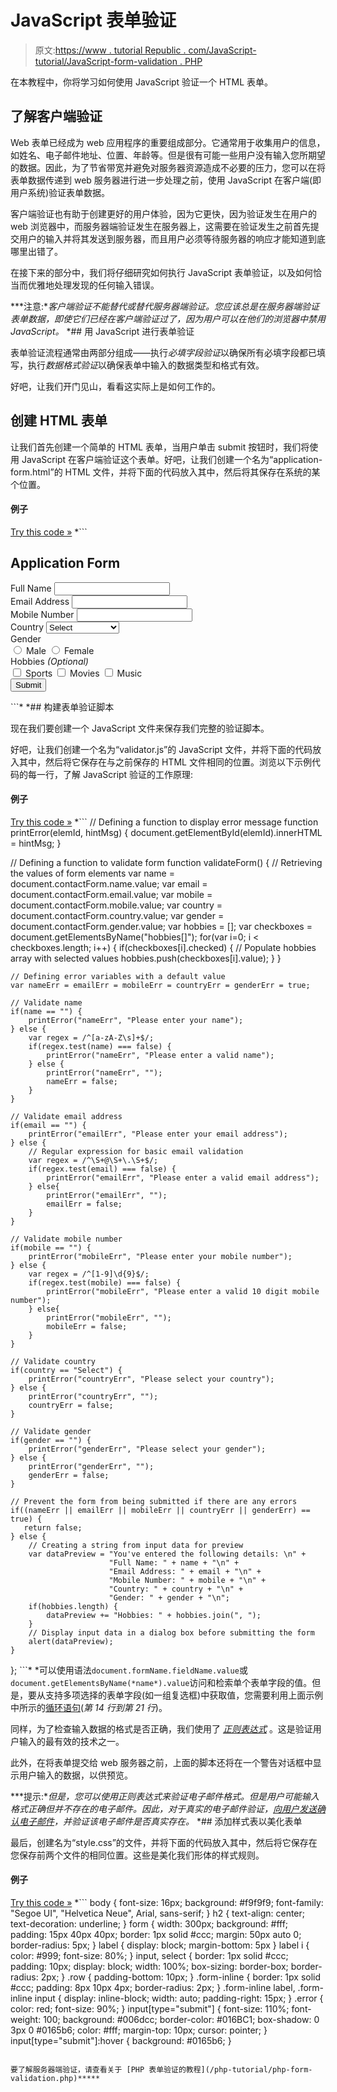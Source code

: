 # JavaScript 表单验证

> 原文:[https://www . tutorial Republic . com/JavaScript-tutorial/JavaScript-form-validation . PHP](https://www.tutorialrepublic.com/javascript-tutorial/javascript-form-validation.php)

在本教程中，你将学习如何使用 JavaScript 验证一个 HTML 表单。

## 了解客户端验证

Web 表单已经成为 web 应用程序的重要组成部分。它通常用于收集用户的信息，如姓名、电子邮件地址、位置、年龄等。但是很有可能一些用户没有输入您所期望的数据。因此，为了节省带宽并避免对服务器资源造成不必要的压力，您可以在将表单数据传递到 web 服务器进行进一步处理之前，使用 JavaScript 在客户端(即用户系统)验证表单数据。

客户端验证也有助于创建更好的用户体验，因为它更快，因为验证发生在用户的 web 浏览器中，而服务器端验证发生在服务器上，这需要在验证发生之前首先提交用户的输入并将其发送到服务器，而且用户必须等待服务器的响应才能知道到底哪里出错了。

在接下来的部分中，我们将仔细研究如何执行 JavaScript 表单验证，以及如何恰当而优雅地处理发现的任何输入错误。

 ***注意:**客户端验证不能替代或替代服务器端验证。您应该总是在服务器端验证表单数据，即使它们已经在客户端验证过了，因为用户可以在他们的浏览器中禁用 JavaScript。*  *## 用 JavaScript 进行表单验证

表单验证流程通常由两部分组成——执行*必填字段验证*以确保所有必填字段都已填写，执行*数据格式验证*以确保表单中输入的数据类型和格式有效。

好吧，让我们开门见山，看看这实际上是如何工作的。

## 创建 HTML 表单

让我们首先创建一个简单的 HTML 表单，当用户单击 submit 按钮时，我们将使用 JavaScript 在客户端验证这个表单。好吧，让我们创建一个名为“application-form.html”的 HTML 文件，并将下面的代码放入其中，然后将其保存在系统的某个位置。

#### 例子

[Try this code »](../codelab.php?topic=javascript&file=form-validation "Try this code using online Editor") *```
<!DOCTYPE html>
<html lang="en">
<head>
    <meta charset="UTF-8">
    <title>Simple HTML Form</title>
    <link rel="stylesheet" href="style.css">
    <script src="validator.js"></script>
</head>
<body>
<form name="contactForm" onsubmit="return validateForm()" action="confirmation.php" method="post">
    <h2>Application Form</h2>
    <div class="row">
        <label>Full Name</label>
        <input type="text" name="name">
        <div class="error" id="nameErr"></div>
    </div>
    <div class="row">
        <label>Email Address</label>
        <input type="text" name="email">
        <div class="error" id="emailErr"></div>
    </div>
    <div class="row">
        <label>Mobile Number</label>
        <input type="text" name="mobile" maxlength="10">
        <div class="error" id="mobileErr"></div>
    </div>
    <div class="row">
        <label>Country</label>
        <select name="country">
            <option>Select</option>
            <option>Australia</option>
            <option>India</option>
            <option>United States</option>
            <option>United Kingdom</option>
        </select> 
        <div class="error" id="countryErr"></div>
    </div>
    <div class="row">
        <label>Gender</label>
        <div class="form-inline">
            <label><input type="radio" name="gender" value="male"> Male</label>
            <label><input type="radio" name="gender" value="female"> Female</label> 
        </div>
        <div class="error" id="genderErr"></div>
    </div>
    <div class="row">
        <label>Hobbies <i>(Optional)</i></label>
        <div class="form-inline">
            <label><input type="checkbox" name="hobbies[]" value="sports"> Sports</label>
            <label><input type="checkbox" name="hobbies[]" value="movies"> Movies</label>
            <label><input type="checkbox" name="hobbies[]" value="music"> Music</label>  
        </div>
    </div>        
    <div class="row">
        <input type="submit" value="Submit">
    </div>
</form>
</body>
</html>
```*  *## 构建表单验证脚本

现在我们要创建一个 JavaScript 文件来保存我们完整的验证脚本。

好吧，让我们创建一个名为“validator.js”的 JavaScript 文件，并将下面的代码放入其中，然后将它保存在与之前保存的 HTML 文件相同的位置。浏览以下示例代码的每一行，了解 JavaScript 验证的工作原理:

#### 例子

[Try this code »](../codelab.php?topic=javascript&file=form-validation "Try this code using online Editor") *```
// Defining a function to display error message
function printError(elemId, hintMsg) {
    document.getElementById(elemId).innerHTML = hintMsg;
}

// Defining a function to validate form 
function validateForm() {
    // Retrieving the values of form elements 
    var name = document.contactForm.name.value;
    var email = document.contactForm.email.value;
    var mobile = document.contactForm.mobile.value;
    var country = document.contactForm.country.value;
    var gender = document.contactForm.gender.value;
    var hobbies = [];
    var checkboxes = document.getElementsByName("hobbies[]");
    for(var i=0; i < checkboxes.length; i++) {
        if(checkboxes[i].checked) {
            // Populate hobbies array with selected values
            hobbies.push(checkboxes[i].value);
        }
    }

	// Defining error variables with a default value
    var nameErr = emailErr = mobileErr = countryErr = genderErr = true;

    // Validate name
    if(name == "") {
        printError("nameErr", "Please enter your name");
    } else {
        var regex = /^[a-zA-Z\s]+$/;                
        if(regex.test(name) === false) {
            printError("nameErr", "Please enter a valid name");
        } else {
            printError("nameErr", "");
            nameErr = false;
        }
    }

    // Validate email address
    if(email == "") {
        printError("emailErr", "Please enter your email address");
    } else {
        // Regular expression for basic email validation
        var regex = /^\S+@\S+\.\S+$/;
        if(regex.test(email) === false) {
            printError("emailErr", "Please enter a valid email address");
        } else{
            printError("emailErr", "");
            emailErr = false;
        }
    }

    // Validate mobile number
    if(mobile == "") {
        printError("mobileErr", "Please enter your mobile number");
    } else {
        var regex = /^[1-9]\d{9}$/;
        if(regex.test(mobile) === false) {
            printError("mobileErr", "Please enter a valid 10 digit mobile number");
        } else{
            printError("mobileErr", "");
            mobileErr = false;
        }
    }

    // Validate country
    if(country == "Select") {
        printError("countryErr", "Please select your country");
    } else {
        printError("countryErr", "");
        countryErr = false;
    }

    // Validate gender
    if(gender == "") {
        printError("genderErr", "Please select your gender");
    } else {
        printError("genderErr", "");
        genderErr = false;
    }

    // Prevent the form from being submitted if there are any errors
    if((nameErr || emailErr || mobileErr || countryErr || genderErr) == true) {
       return false;
    } else {
        // Creating a string from input data for preview
        var dataPreview = "You've entered the following details: \n" +
                          "Full Name: " + name + "\n" +
                          "Email Address: " + email + "\n" +
                          "Mobile Number: " + mobile + "\n" +
                          "Country: " + country + "\n" +
                          "Gender: " + gender + "\n";
        if(hobbies.length) {
            dataPreview += "Hobbies: " + hobbies.join(", ");
        }
        // Display input data in a dialog box before submitting the form
        alert(dataPreview);
    }
};
```*  *可以使用语法`document.formName.fieldName.value`或`document.getElementsByName(*name*).value`访问和检索单个表单字段的值。但是，要从支持多项选择的表单字段(如一组复选框)中获取值，您需要利用上面示例中所示的[循环语句](javascript-loops.php)(*第 14 行到第 21 行*)。

同样，为了检查输入数据的格式是否正确，我们使用了 [*正则表达式*](javascript-regular-expressions.php) 。这是验证用户输入的最有效的技术之一。

此外，在将表单提交给 web 服务器之前，上面的脚本还将在一个警告对话框中显示用户输入的数据，以供预览。

 ***提示:**但是，您可以使用正则表达式来验证电子邮件格式。但是用户可能输入格式正确但并不存在的电子邮件。因此，对于真实的电子邮件验证，[向用户发送确认电子邮件](/php-tutorial/php-send-email.php)，并验证该电子邮件是否真实存在。*  *## 添加样式表以美化表单

最后，创建名为“style.css”的文件，并将下面的代码放入其中，然后将它保存在您保存前两个文件的相同位置。这些是美化我们形体的样式规则。

#### 例子

[Try this code »](javascript:void(0); "Disabled") *```
body {
    font-size: 16px;
    background: #f9f9f9;
    font-family: "Segoe UI", "Helvetica Neue", Arial, sans-serif;
}
h2 {
    text-align: center;
    text-decoration: underline;
}
form {
    width: 300px;
    background: #fff;
    padding: 15px 40px 40px;
    border: 1px solid #ccc;
    margin: 50px auto 0;
    border-radius: 5px;
}
label {
    display: block;
    margin-bottom: 5px
}
label i {
    color: #999;
    font-size: 80%;
}
input, select {
    border: 1px solid #ccc;
    padding: 10px;
    display: block;
    width: 100%;
    box-sizing: border-box;
    border-radius: 2px;
}
.row {
    padding-bottom: 10px;
}
.form-inline {
    border: 1px solid #ccc;
    padding: 8px 10px 4px;
    border-radius: 2px;
}
.form-inline label, .form-inline input {
    display: inline-block;
    width: auto;
    padding-right: 15px;
}
.error {
    color: red;
    font-size: 90%;
}
input[type="submit"] {
    font-size: 110%;
    font-weight: 100;
    background: #006dcc;
    border-color: #016BC1;
    box-shadow: 0 3px 0 #0165b6;
    color: #fff;
    margin-top: 10px;
    cursor: pointer;
}
input[type="submit"]:hover {
    background: #0165b6;
}
```*  *好了，现在在 web 浏览器中打开“application-form.html”文件，尝试填充一些数据，看看当在表单字段中输入无效数据时脚本如何响应。

要了解服务器端验证，请查看关于 [PHP 表单验证的教程](/php-tutorial/php-form-validation.php)*****